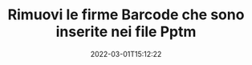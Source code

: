 ---
############################# Static ############################
layout: "auto-gen-signature"
date: 2022-03-01T15:12:22
draft: false
operation: Delete
signaturetype: Barcode
fileformat: Pptm
productName: .NET
lang: it
productCode: net
otherformats: pdf doc docx docm dot dotm dotx odt ott rtf xls xlsx xlsm xlsb csv ods ots xltx xltm ppt pptx pps ppsx odp otp potx potm pptm ppsm
breadcrumb: Put Barcode signature on Pptm for C#

############################# Head ############################
head_title: "Elimina le firme Barcode dai file Pptm tramite C#"
head_description: "L'eliminazione di firme Barcode specifiche da documenti Pptm firmati può essere eseguita facilmente con il codice .NET breve."

############################# Header ############################
title: "Rimuovi le firme Barcode che sono inserite nei file Pptm"
description: "Elimina varie firme Barcode da documenti Pptm. La rimozione delle firme Barcode richiede un semplice codice C#."
bg_image: "https://cms.admin.containerize.com/templates/aspose/App_Themes/V3/images/bg/header1.png"
bg_overlay: false
button:
    enable: true

############################# SubMenu ############################
submenu:
    enable: true

    left:
        img_alt: "GroupDocs.Signature for .NET"
        image: "https://cms.admin.containerize.com/templates/groupdocs/images/product-logos/90x90-noborder/groupdocs-signature-net.png"
        product: "GroupDocs.Signature"
        platform: ".NET"



############################# About ############################
about:
    enable: true
    title: "Ottieni informazioni sulle funzionalità dell'API GroupDocs.Signature for .NET"
    content: |
        L'API [GroupDocs.Signature for .NET](https://products.groupdocs.com/signature/net/) fornisce molti modi per elaborare i tuoi documenti utilizzando le firme elettroniche. Sono disponibili firme digitali come testi, immagini, certificati digitali, codici a barre, codici QR, timbri o metadati. I clienti hanno la possibilità di aggiungere, eliminare, aggiornare, verificare o cercare firme digitali su PDF, documenti MS Word, cartelle di lavoro MS Excel, presentazioni MS PowerPoint, file Adobe Photoshop e vari formati di immagine. Viene fornito un gran numero di funzioni e impostazioni utili.
    

############################# Steps ############################
steps:
    enable: true
    title_left: "Come rimuovere le firme Barcode dal tuo documento Pptm"
    content_left: |
        [GroupDocs.Signature for .NET](https://products.groupdocs.com/signature/net/) fornisce una funzione utile per cancellare documenti Pptm di firme Barcode con poche righe di codice.
        
        * In primo luogo, istanziare l'oggetto Signature passando il percorso al documento come parametro del costruttore.
        * Quindi, crea un oggetto firma appropriato e imposta il suo identificatore univoco.
        * Dopodiché, invoca il metodo Delete passando l'oggetto della firma che deve essere eliminato.
        * Infine, i risultati dell'operazione di processo.

    title_right: "Requisiti di sistema"
    content_right: |
        GroupDocs.Signature for .NET sono supportati su tutte le principali piattaforme e sistemi operativi. Prima di eseguire il codice seguente, assicurati di avere i seguenti prerequisiti installati sul tuo sistema.

        * Sistemi operativi: Microsoft Windows, Linux, MacOS
        * Ambienti di sviluppo: Microsoft Visual Studio, Xamarin, MonoDevelop
        * Frameworks: .NET Framework, .NET Standard, .NET Core, Mono
        * Scarica l'ultima versione di GroupDocs.Signature for .NET da [Nuget](https://www.nuget.org/packages/groupdocs.signature)
         
    code: |
        ```csharp    
                
        // Set up input Pptm file
        string filePath = "input.pptm";

        // Instantiate Signature for input file
        using (GroupDocs.Signature.Signature signature = new GroupDocs.Signature.Signature(filePath))
        {
                // Id of signature which is supposed to be deleted
                // such Id may be obtained as result of search operation
                string id = "07f83369-318b-41ad-a843-732417b912c2";

                // provide signature features to delete
                // set up particular signature id
                BarcodeSignature signatureToDelete = new BarcodeSignature(id);

                // delete signature
                bool deleteResult = signature.Delete(signatureToDelete);

                // process deletion result
                if (deleteResult)
                {
                    Console.WriteLine("Signature was deleted successfully!");
                }
        }
        ```

############################# Demos ############################
demos:
    enable: true
    title: "Firma con Barcode firme Demo live"
    content: |
       Aggiungi subito varie firme elettroniche al file Pptm visitando il sito Web [GroupDocs.Signature App](https://products.groupdocs.app/signature/family).          

############################# More Formats ############################
more_formats:
    enable: true
    title: "Elimina le tue firme Barcode con C#"
    content: |
        "Cancellazione delle firme elettroniche che sono state aggiunte a vari formati di documenti. Rimuovi rapidamente le firme senza codice aggiuntivo."
    format: 
       
       
back_to_top:
    enable: true
---